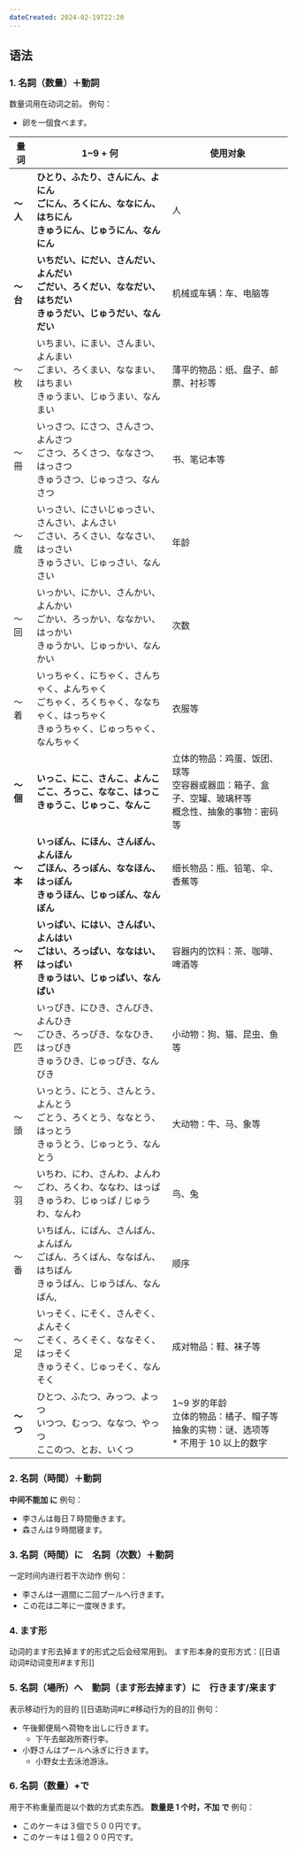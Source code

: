 ```yaml
---
dateCreated: 2024-02-19T22:20
---
```

## 语法
### 1. 名詞（数量）＋動詞
数量词用在动词之前。
例句：
- 卵を一個食べます。

|量词|1~9 + 何|使用对象|
|---|---|---|
|**～人**|**ひとり、ふたり、さんにん、よにん  <br>ごにん、ろくにん、ななにん、はちにん<br>きゅうにん、じゅうにん、なんにん  <br>** |人|
|**～台**|**いちだい、にだい、さんだい、よんだい  <br>ごだい、ろくだい、ななだい、はちだい  <br>きゅうだい、じゅうだい、なんだい  <br>**|机械或车辆：车、电脑等|
|～枚|いちまい、にまい、さんまい、よんまい  <br>ごまい、ろくまい、ななまい、はちまい  <br>きゅうまい、じゅうまい、なんまい|薄平的物品：纸、盘子、邮票、衬衫等|
|～冊|いっさつ、にさつ、さんさつ、よんさつ  <br>ごさつ、ろくさつ、ななさつ、はっさつ  <br>きゅうさつ、じゅっさつ、なんさつ|书、笔记本等|
|～歳|いっさい、にさいじゅっさい、さんさい、よんさい  <br>ごさい、ろくさい、ななさい、はっさい  <br>きゅうさい、じゅっさい、なんさい |年龄|
|～回|いっかい、にかい、さんかい、よんかい  <br>ごかい、ろっかい、ななかい、はっかい  <br>きゅうかい、じゅっかい、なんかい|次数|
|～着|いっちゃく、にちゃく、さんちゃく、よんちゃく  <br>ごちゃく、ろくちゃく、ななちゃく、はっちゃく  <br>きゅうちゃく、じゅっちゃく、なんちゃく|衣服等|
|**～個**|**いっこ、にこ、さんこ、よんこ  <br>ごこ、ろっこ、ななこ、はっこ  <br>きゅうこ、じゅっこ、なんこ  <br>**|立体的物品：鸡蛋、饭团、球等  <br>空容器或器皿：箱子、盒子、空罐、玻璃杯等  <br>概念性、抽象的事物：密码等|
|**～本**|**いっぽん、にほん、さんぼん、よんほん  <br>ごほん、ろっぽん、ななほん、はっぽん  <br>きゅうほん、じゅっぽん、なんぼん  <br>**|细长物品：瓶、铅笔、伞、香蕉等|
|**～杯**|**いっぱい、にはい、さんばい、よんはい  <br>ごはい、ろっぱい、ななはい、はっぱい  <br>きゅうはい、じゅっぱい、なんばい  <br>**|容器内的饮料：茶、咖啡、啤酒等|
|～匹|いっぴき、にひき、さんびき、よんひき  <br>ごひき、ろっぴき、ななひき、はっぴき  <br>きゅうひき、じゅっぴき、なんびき|小动物：狗、猫、昆虫、鱼等|
|～頭|いっとう、にとう、さんとう、よんとう  <br>ごとう、ろくとう、ななとう、はっとう  <br>きゅうとう、じゅっとう、なんとう|大动物：牛、马、象等|
|～羽|いちわ、にわ、さんわ、よんわ  <br>ごわ、ろくわ、ななわ、はっぱ  <br>きゅうわ、じゅっぱ / じゅうわ、なんわ|鸟、兔|
|～番|いちばん、にばん、さんばん、よんばん  <br>ごばん、ろくばん、ななばん、はちばん  <br>きゅうばん、じゅうばん、なんばん,|顺序|
|～足|いっそく、にそく、さんぞく、よんそく  <br>ごそく、ろくそく、ななそく、はっそく  <br>きゅうそく、じゅっそく、なんそく|成对物品：鞋、袜子等|
|**～つ**|ひとつ、ふたつ、みっつ、よっつ  <br>いつつ、むっつ、ななつ、やっつ  <br>ここのつ、とお、いくつ|1~9 岁的年龄  <br>立体的物品：橘子、帽子等  <br>抽象的实物：谜、选项等  <br>* 不用于 10 以上的数字|
### 2. 名詞（時間）＋動詞
**中间不能加 に**
例句：
- 李さんは毎日７時間働きます。
- 森さんは９時間寝ます。
### 3. 名詞（時間）に　名詞（次数）＋動詞
一定时间内进行若干次动作
例句：
- 李さんは一週間に二回プールへ行きます。
- この花は二年に一度咲きます。
### 4. ます形
动词的ます形去掉ます的形式之后会经常用到。
ます形本身的变形方式：[[日语动词#动词变形#ます形]]
### 5. 名詞（場所）へ　動詞（ます形去掉ます）に　行きます/来ます
表示移动行为的目的
[[日语助词#に#移动行为的目的]]
例句：
- 午後郵便局へ荷物を出しに行きます。
	- 下午去邮政所寄行李。
- 小野さんはプールへ泳ぎに行きます。
	- 小野女士去泳池游泳。
### 6. 名詞（数量）+で
用于不称重量而是以个数的方式卖东西。
**数量是 1 个时，不加 で**
例句：
- このケーキは３個で５００円です。
- このケーキは１個２００円です。
